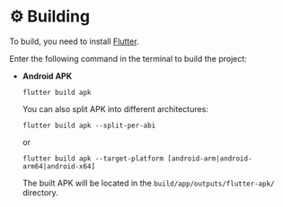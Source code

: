 # ⚙️ Building

To build, you need to install [Flutter](https://flutter.dev/docs/get-started/install).

Enter the following command in the terminal to build the project:
 - **Android APK**
    ```
    flutter build apk
    ```
    You can also split APK into different architectures:
    ```
    flutter build apk --split-per-abi
    ```
    or
    ```
    flutter build apk --target-platform [android-arm|android-arm64|android-x64]
    ```
    The built APK will be located in the `build/app/outputs/flutter-apk/` directory.
